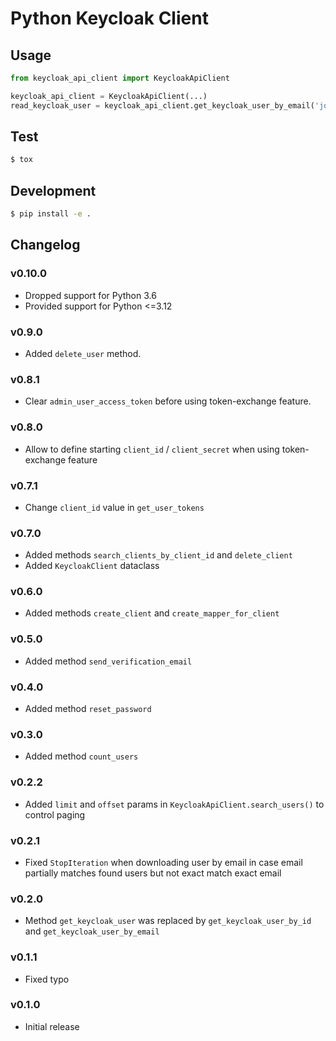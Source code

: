 # Python Keycloak Client

## Usage

```python
from keycloak_api_client import KeycloakApiClient

keycloak_api_client = KeycloakApiClient(...)
read_keycloak_user = keycloak_api_client.get_keycloak_user_by_email('johndoe@example.com')
```

## Test

```bash
$ tox
```

## Development

```bash
$ pip install -e .
```

## Changelog

### v0.10.0
- Dropped support for Python 3.6
- Provided support for Python <=3.12

### v0.9.0
- Added `delete_user` method.

### v0.8.1
- Clear `admin_user_access_token` before using token-exchange feature.

### v0.8.0
- Allow to define starting `client_id` / `client_secret` when using token-exchange feature

### v0.7.1
- Change `client_id` value in `get_user_tokens`

### v0.7.0
- Added methods `search_clients_by_client_id` and `delete_client`
- Added `KeycloakClient` dataclass

### v0.6.0
- Added methods `create_client` and `create_mapper_for_client`

### v0.5.0
- Added method `send_verification_email`

### v0.4.0
- Added method `reset_password`

### v0.3.0
- Added method `count_users`

### v0.2.2
- Added `limit` and `offset` params in `KeycloakApiClient.search_users()` to control paging

### v0.2.1
- Fixed `StopIteration` when downloading user by email in case email partially matches found users but not exact match exact email

### v0.2.0
- Method `get_keycloak_user` was replaced by `get_keycloak_user_by_id` and `get_keycloak_user_by_email`

### v0.1.1
- Fixed typo

### v0.1.0
- Initial release
